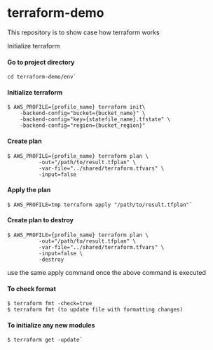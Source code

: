 # terraform-demo
This repository is to show case how terraform works

Initialize terraform


#### Go to project directory
    cd terraform-demo/env`

#### Initialize terraform

    $ AWS_PROFILE={profile_name} terraform init\   
        -backend-config="bucket={bucket_name}" \  
        -backend-config="key={statefile_name}.tfstate" \  
        -backend-config="region={bucket_region}"


#### Create plan

    $ AWS_PROFILE={profile_name} terraform plan \
              -out="/path/to/result.tfplan" \
              -var-file="../shared/terraform.tfvars" \
              -input=false

#### Apply the plan
    $ AWS_PROFILE=tmp terraform apply "/path/to/result.tfplan"`

#### Create plan to destroy

    $ AWS_PROFILE={profile_name} terraform plan \
              -out="/path/to/result.tfplan" \
              -var-file="../shared/terraform.tfvars" \
              -input=false \
              -destroy

use the same apply command once the above command is executed

#### To check format
    $ terraform fmt -check=true
    $ terraform fmt (to update file with formatting changes)

#### To initialize any new modules
    $ terraform get -update`
